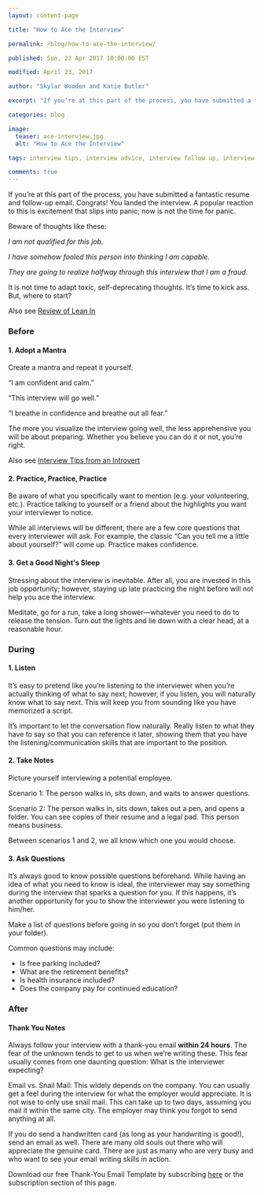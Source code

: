 ```yaml
---
layout: content-page

title: "How to Ace the Interview"

permalink: /blog/how-to-ace-the-interview/

published: Sun, 23 Apr 2017 10:00:00 EST

modified: April 23, 2017

author: "Skylar Wooden and Katie Butler"

excerpt: "If you’re at this part of the process, you have submitted a fantastic resume and follow-up email. Congrats! You landed the interview. A popular reaction to this is excitement that slips into panic; now is not the time for panic."

categories: blog

image:
  teaser: ace-interview.jpg
  alt: "How to Ace the Interview"

tags: interview tips, interview advice, interview follow up, interview etiquette, interview thank you notes, interview thank you email

comments: true
---
```


If you’re at this part of the process, you have submitted a fantastic resume and follow-up email. Congrats! You landed the interview. A popular reaction to this is excitement that slips into panic; now is not the time for panic. 

Beware of thoughts like these: 

<em>I am not qualified for this job.</em>

<em>I have somehow fooled this person into thinking I am capable.</em>

<em>They are going to realize halfway through this interview that I am a fraud.</em>

It is not time to adapt toxic, self-deprecating thoughts. It’s time to kick ass. But, where to start?

Also see <a href="/blog/review-of-lean-in/">Review of Lean In</a>

### Before

#### 1. Adopt a Mantra

<p class="indent">Create a mantra and repeat it yourself.</p>
<p class="indent">“I am confident and calm.”</p>
<p class="indent">“This interview will go well.”</p>
<p class="indent">“I breathe in confidence and breathe out all fear.”</p>
<p class="indent">The more you visualize the interview going well, the less apprehensive you will be about preparing. Whether you believe you can do it or not, you’re right.</p>
<p class="indent">Also see <a href="/blog/interview-tips-from-an-introvert/">Interview Tips from an Introvert</a></p>


#### 2. Practice, Practice, Practice

<p class="indent">Be aware of what you specifically want to mention (e.g. your volunteering, etc.). Practice talking to yourself or a friend about the highlights you want your interviewer to notice.</p>
<p class="indent">While all interviews will be different, there are a few core questions that every interviewer will ask. For example, the classic “Can you tell me a little about yourself?” will come up. Practice makes confidence.</p>

#### 3. Get a Good Night's Sleep

<p class="indent">Stressing about the interview is inevitable. After all, you are invested in this job opportunity; however, staying up late practicing the night before will not help you ace the interview.</p>
<p class="indent">Meditate, go for a run, take a long shower—whatever you need to do to release the tension. Turn out the lights and lie down with a clear head, at a reasonable hour.</p>

### During

#### 1. Listen

<p class="indent">It’s easy to pretend like you’re listening to the interviewer when you’re actually thinking of what to say next; however, if you listen, you will naturally know what to say next. This will keep you from sounding like you have memorized a script.</p>
<p class="indent">It’s important to let the conversation flow naturally. Really listen to what they have to say so that you can reference it later, showing them that you have the listening/communication skills that are important to the position.</p>

#### 2. Take Notes

<p class="indent">Picture yourself interviewing a potential employee.</p>
<p class="indent">Scenario 1: The person walks in, sits down, and waits to answer questions.</p>
<p class="indent">Scenario 2: The person walks in, sits down, takes out a pen, and opens a folder. You can see copies of their resume and a legal pad. This person means business.</p>
<p class="indent">Between scenarios 1 and 2, we all know which one you would choose.</p>

#### 3. Ask Questions

<p class="indent">It’s always good to know possible questions beforehand. While having an idea of what you need to know is ideal, the interviewer may say something during the interview that sparks a question for you. If this happens, it’s another opportunity for you to show the interviewer you were listening to him/her.</p>
<p class="indent">Make a list of questions before going in so you don’t forget (put them in your folder).</p>
<p class="indent">Common questions may include:</p>
<ul class="indent">
	<li>Is free parking included?</li>
	<li>What are the retirement benefits?</li>
	<li>Is health insurance included?</li>
	<li>Does the company pay for continued education? </li>
</ul>

### After

#### Thank You Notes

<p class="indent">Always follow your interview with a thank-you email <b>within 24 hours</b>. The fear of the unknown tends to get to us when we’re writing these. This fear usually comes from one daunting question: What is the interviewer expecting?</p>
<p class="indent">Email vs. Snail Mail: This widely depends on the company. You can usually get a feel during the interview for what the employer would appreciate. It is not wise to only use snail mail. This can take up to two days, assuming you mail it within the same city. The employer may think you forgot to send anything at all.</p>
<p class="indent">If you do send a handwritten card (as long as your handwriting is good!), send an email as well. There are many old souls out there who will appreciate the genuine card. There are just as many who are very busy and who want to see your email writing skills in action.</p>
<p class="indent">Download our free Thank-You Email Template by subscribing <a href="/join-pare-and-flourish/">here</a> or the subscription section of this page.</p>